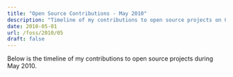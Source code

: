 ```yaml
---
title: "Open Source Contributions - May 2010"
description: "Timeline of my contributions to open source projects on GitHub during May 2010."
date: 2010-05-01
url: /foss/2010/05
draft: false
---
```


Below is the timeline of my contributions to open source projects during May 2010.

